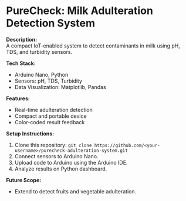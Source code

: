 # PureCheck: Milk Adulteration Detection System
**Description:**  
A compact IoT-enabled system to detect contaminants in milk using pH, TDS, and turbidity sensors.

**Tech Stack:**  
- Arduino Nano, Python  
- Sensors: pH, TDS, Turbidity  
- Data Visualization: Matplotlib, Pandas  

**Features:**  
- Real-time adulteration detection  
- Compact and portable device  
- Color-coded result feedback
  
**Setup Instructions:**  
1. Clone this repository: `git clone https://github.com/<your-username>/purecheck-adulteration-system.git`
2. Connect sensors to Arduino Nano.
3. Upload code to Arduino using the Arduino IDE.
4. Analyze results on Python dashboard.

**Future Scope:**  
- Extend to detect fruits and vegetable adulteration.

